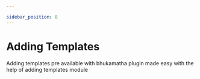 ```yaml
---

sidebar_position: 8
---
```


# Adding Templates

Adding templates pre available with bhukamatha plugin made easy with the help of adding templates module 
